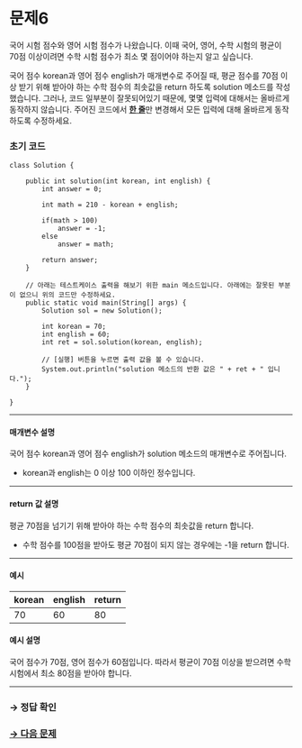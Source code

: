 # 문제6

국어 시험 점수와 영어 시험 점수가 나왔습니다. 이때 국어, 영어, 수학 시험의 평균이 70점 이상이려면 수학 시험 점수가 최소 몇 점이어야 하는지 알고 싶습니다.

국어 점수 korean과 영어 점수 english가 매개변수로 주어질 때, 평균 점수를 70점 이상 받기 위해 받아야 하는 수학 점수의 최솟값을 return 하도록 solution 메소드를 작성했습니다. 그러나, 코드 일부분이 잘못되어있기 때문에, 몇몇 입력에 대해서는 올바르게 동작하지 않습니다. 주어진 코드에서 <u>**한 줄**</u>만 변경해서 모든 입력에 대해 올바르게 동작하도록 수정하세요.

### 초기 코드

```
class Solution {

    public int solution(int korean, int english) {
        int answer = 0;
        
        int math = 210 - korean + english;
        
        if(math > 100)
            answer = -1;
        else
            answer = math;
        
        return answer;
    }
    
    // 아래는 테스트케이스 출력을 해보기 위한 main 메소드입니다. 아래에는 잘못된 부분이 없으니 위의 코드만 수정하세요.
    public static void main(String[] args) {
        Solution sol = new Solution();

        int korean = 70;
        int english = 60;
        int ret = sol.solution(korean, english);
        
        // [실행] 버튼을 누르면 출력 값을 볼 수 있습니다.
        System.out.println("solution 메소드의 반환 값은 " + ret + " 입니다.");
    }
    
}
```

---

#### 매개변수 설명
국어 점수 korean과 영어 점수 english가 solution 메소드의 매개변수로 주어집니다.

* korean과 english는 0 이상 100 이하인 정수입니다.

---

#### return 값 설명
평균 70점을 넘기기 위해 받아야 하는 수학 점수의 최솟값을 return 합니다.

* 수학 점수를 100점을 받아도 평균 70점이 되지 않는 경우에는 -1을 return 합니다.

---

#### 예시

| korean | english | return |
|--------|---------|--------|
| 70 	| 60  	| 80 	|

#### 예시 설명

국어 점수가 70점, 영어 점수가 60점입니다. 따라서 평균이 70점 이상을 받으려면 수학 시험에서 최소 80점을 받아야 합니다.

---

### → 정답 확인

### [→ 다음 문제](https://github.com/tnehf18/cosPro/blob/main/java/ex_2nd/ex_2nd_05/no_07/ "cosPro 2급 Java 5차 7번 문제")
